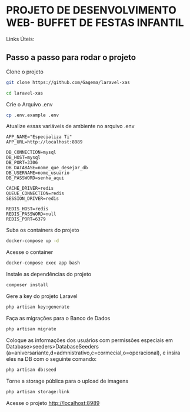 <h1>PROJETO DE DESENVOLVIMENTO WEB- BUFFET DE FESTAS INFANTIL</h1>


Links Úteis:



## Passo a passo para rodar o projeto
Clone o projeto
```sh
git clone https://github.com/Gagema/laravel-xas
```
```sh
cd laravel-xas
```


Crie o Arquivo .env
```sh
cp .env.example .env
```


Atualize essas variáveis de ambiente no arquivo .env
```dosini
APP_NAME="Especializa Ti"
APP_URL=http://localhost:8989

DB_CONNECTION=mysql
DB_HOST=mysql
DB_PORT=3306
DB_DATABASE=nome_que_desejar_db
DB_USERNAME=nome_usuario
DB_PASSWORD=senha_aqui

CACHE_DRIVER=redis
QUEUE_CONNECTION=redis
SESSION_DRIVER=redis

REDIS_HOST=redis
REDIS_PASSWORD=null
REDIS_PORT=6379
```


Suba os containers do projeto
```sh
docker-compose up -d
```


Acesse o container
```sh
docker-compose exec app bash
```


Instale as dependências do projeto
```sh
composer install
```


Gere a key do projeto Laravel
```sh
php artisan key:generate
```
Faça as migrações para o Banco de Dados
```sh
php artisan migrate
```
Coloque as informações dos usuários com permissões especiais em Database>seeders>DatabaseSeeders (a=aniversariante,d=admnistrativo,c=cormecial,o=operacional), e insira eles na DB com o seguinte comando:
```sh
php artisan db:seed
```
Torne a storage pública para o upload de imagens
```sh
php artisan storage:link
```


Acesse o projeto
[http://localhost:8989](http://localhost:8989)
